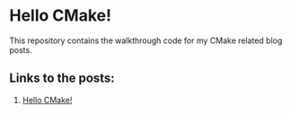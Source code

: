 # Hello CMake!

This repository contains the walkthrough code for my CMake related blog posts.

## Links to the posts:

1. [Hello CMake!](https://arne-mertz.de/2018/05/hello-cmake/)

